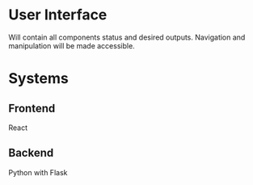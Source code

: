 # User Interface
Will contain all components status and desired outputs. Navigation and manipulation will be made accessible.

# Systems

## Frontend
React

## Backend
Python with Flask